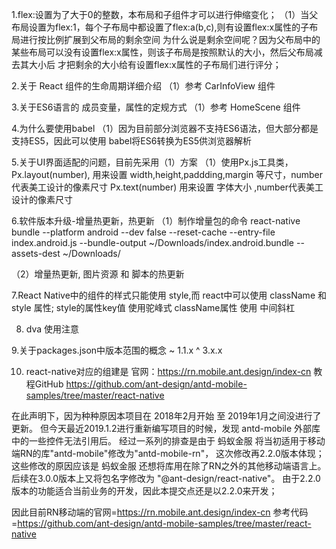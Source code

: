 1.flex:设置为了大于0的整数，本布局和子组件才可以进行伸缩变化；
（1）当父布局设置为flex:1，每个子布局中都设置了flex:a(b,c),则有设置flex:x属性的子布局进行按比例扩展到父布局的剩余空间
    为什么说是剩余空间呢？因为父布局中的某些布局可以没有设置flex:x属性，则该子布局是按照默认的大小，然后父布局减去其大小后
    才把剩余的大小给有设置flex:x属性的子布局们进行评分；

2.关于 React 组件的生命周期详细介绍
（1）参考 CarInfoView 组件

3.关于ES6语言的 成员变量，属性的定规方式
（1）参考 HomeScene 组件

4.为什么要使用babel
（1）因为目前部分浏览器不支持ES6语法，但大部分都是支持ES5，因此可以使用 babel将ES6转换为ES5供浏览器解析

5.关于UI界面适配的问题，目前先采用（1）方案
（1）使用Px.js工具类，
    Px.layout(number), 用来设置 width,height,paddding,margin 等尺寸，number代表美工设计的像素尺寸
    Px.text(number) 用来设置 字体大小 ,number代表美工设计的像素尺寸

6.软件版本升级-增量热更新，热更新
（1）制作增量包的命令
   react-native bundle --platform android --dev false --reset-cache --entry-file index.android.js --bundle-output ~/Downloads/index.android.bundle   --assets-dest ~/Downloads/

（2）增量热更新, 图片资源 和 脚本的热更新

7.React Native中的组件的样式只能使用 style,而 react中可以使用 className 和 style 属性;
    style的属性key值 使用驼峰式
    className属性 使用 中间斜杠

8. dva 使用注意

9.关于packages.json中版本范围的概念
~ 1.1.x
^ 3.x.x

10. react-native对应的组建是
官网：https://rn.mobile.ant.design/index-cn
教程GitHub   https://github.com/ant-design/antd-mobile-samples/tree/master/react-native

在此声明下，因为种种原因本项目在 2018年2月开始 至 2019年1月之间没进行了更新。
但今天最近2019.1.2进行重新编写项目的时候，发现 antd-mobile 外部库中的一些控件无法引用后。
经过一系列的排查是由于 蚂蚁金服 将当初适用于移动端RN的库"antd-mobile"修改为"antd-mobile-rn"，
这次修改再2.2.0版本体现；
这些修改的原因应该是 蚂蚁金服 还想将库用在除了RN之外的其他移动端语言上。
后续在3.0.0版本上又将包名字修改为 "@ant-design/react-native"。
由于2.2.0版本的功能适合当前业务的开发，因此本提交点还是以2.2.0来开发；


因此目前RN移动端的官网=https://rn.mobile.ant.design/index-cn
参考代码=https://github.com/ant-design/antd-mobile-samples/tree/master/react-native
    